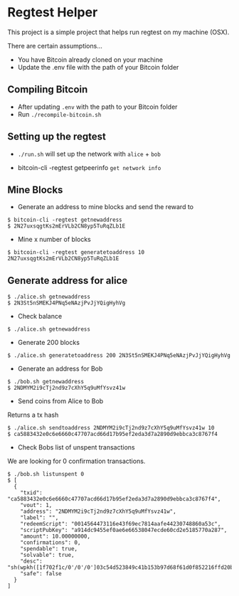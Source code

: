 # Regtest Helper

This project is a simple project that helps run regtest on my machine (OSX).

There are certain assumptions... 

* You have Bitcoin already cloned on your machine
* Update the .env file with the path of your Bitcoin folder

## Compiling Bitcoin

* After updating `.env` with the path to your Bitcoin folder
* Run `./recompile-bitcoin.sh`

## Setting up the regtest

* `./run.sh` will set up the network with `alice` + `bob`

* bitcoin-cli -regtest getpeerinfo `get network info`

## Mine Blocks

* Generate an address to mine blocks and send the reward to

```
$ bitcoin-cli -regtest getnewaddress
$ 2N27uxsqgtKs2mErVLb2CN8yp5TuRqZLb1E
```

* Mine x number of blocks

```
$ bitcoin-cli -regtest generatetoaddress 10 2N27uxsqgtKs2mErVLb2CN8yp5TuRqZLb1E
```

## Generate address for alice

```
$ ./alice.sh getnewaddress
$ 2N3St5nSMEKJ4PNq5eNAzjPvJjYQigHyhVg
```

* Check balance

```
$ ./alice.sh getnewaddress
```

* Generate 200 blocks

```
$ ./alice.sh generatetoaddress 200 2N3St5nSMEKJ4PNq5eNAzjPvJjYQigHyhVg 
```

* Generate an address for Bob

```
$ ./bob.sh getnewaddress
$ 2NDMYM2i9cTj2nd9z7cXhY5q9uMfYsvz41w
```

* Send coins from Alice to Bob

Returns a tx hash
```
$ ./alice.sh sendtoaddress 2NDMYM2i9cTj2nd9z7cXhY5q9uMfYsvz41w 10
$ ca5883432e0c6e6660c47707acd66d17b95ef2eda3d7a2890d9ebbca3c8767f4
```

* Check Bobs list of unspent transactions

We are looking for 0 confirmation transactions.

```
$ ./bob.sh listunspent 0
$ [
  {
    "txid": "ca5883432e0c6e6660c47707acd66d17b95ef2eda3d7a2890d9ebbca3c8767f4",
    "vout": 1,
    "address": "2NDMYM2i9cTj2nd9z7cXhY5q9uMfYsvz41w",
    "label": "",
    "redeemScript": "0014564473116e43f69ec7814aafe44230748860a53c",
    "scriptPubKey": "a914dc9455ef0ae6e66538047ecde60cd2e5185770a287",
    "amount": 10.00000000,
    "confirmations": 0,
    "spendable": true,
    "solvable": true,
    "desc": "sh(wpkh([1f702f1c/0'/0'/0']03c54d523849c41b153b97d68f61d0f852216ffd20bfccbb9c215342d8f757514e))#5wwaxhwa",
    "safe": false
  }
]
```
